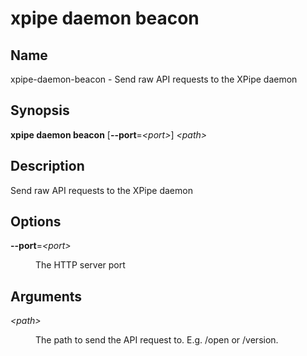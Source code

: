 # xpipe daemon beacon

<h2 id="_name">Name</h2>
<div class="sectionbody">
<p>xpipe-daemon-beacon - Send raw API requests to the XPipe daemon</p>
</div>
<div class="sect1">
<h2 id="_synopsis">Synopsis</h2>
<div class="sectionbody">
<div class="paragraph">
<p><strong>xpipe daemon beacon</strong> [<strong>--port</strong>=<em>&lt;port&gt;</em>] <em>&lt;path&gt;</em></p>
</div>
</div>
</div>
<div class="sect1">
<h2 id="_description">Description</h2>
<div class="sectionbody">
<div class="paragraph">
<p>Send raw API requests to the XPipe daemon</p>
</div>
</div>
</div>
<div class="sect1">
<h2 id="_options">Options</h2>
<div class="sectionbody">
<div class="dlist">
<dl>
<dt class="hdlist1"><strong>--port</strong>=<em>&lt;port&gt;</em></dt>
<dd>
<p>The HTTP server port</p>
</dd>
</dl>
</div>
</div>
</div>
<div class="sect1">
<h2 id="_arguments">Arguments</h2>
<div class="sectionbody">
<div class="dlist">
<dl>
<dt class="hdlist1"><em>&lt;path&gt;</em></dt>
<dd>
<p>The path to send the API request to. E.g. /open or /version.</p>
</dd>
</dl>
</div>
</div>
</div>
